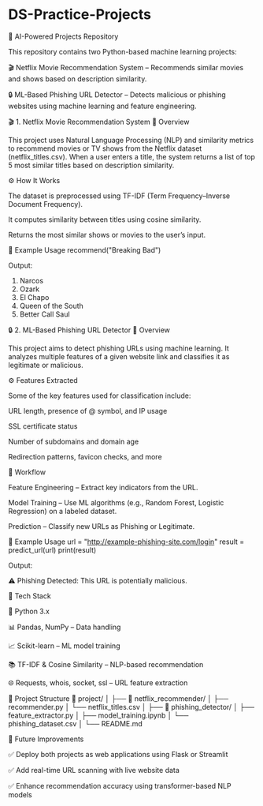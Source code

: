 # DS-Practice-Projects
🧠 AI-Powered Projects Repository

This repository contains two Python-based machine learning projects:

🎬 Netflix Movie Recommendation System – Recommends similar movies and shows based on description similarity.

🔒 ML-Based Phishing URL Detector – Detects malicious or phishing websites using machine learning and feature engineering.

🎬 1. Netflix Movie Recommendation System
📌 Overview

This project uses Natural Language Processing (NLP) and similarity metrics to recommend movies or TV shows from the Netflix dataset (netflix_titles.csv).
When a user enters a title, the system returns a list of top 5 most similar titles based on description similarity.

⚙️ How It Works

The dataset is preprocessed using TF-IDF (Term Frequency–Inverse Document Frequency).

It computes similarity between titles using cosine similarity.

Returns the most similar shows or movies to the user’s input.

🧪 Example Usage
recommend("Breaking Bad")


Output:

1. Narcos
2. Ozark
3. El Chapo
4. Queen of the South
5. Better Call Saul

🔒 2. ML-Based Phishing URL Detector
📌 Overview

This project aims to detect phishing URLs using machine learning. It analyzes multiple features of a given website link and classifies it as legitimate or malicious.

⚙️ Features Extracted

Some of the key features used for classification include:

URL length, presence of @ symbol, and IP usage

SSL certificate status

Number of subdomains and domain age

Redirection patterns, favicon checks, and more

🤖 Workflow

Feature Engineering – Extract key indicators from the URL.

Model Training – Use ML algorithms (e.g., Random Forest, Logistic Regression) on a labeled dataset.

Prediction – Classify new URLs as Phishing or Legitimate.

🧪 Example Usage
url = "http://example-phishing-site.com/login"
result = predict_url(url)
print(result)


Output:

⚠️ Phishing Detected: This URL is potentially malicious.

🧰 Tech Stack

🐍 Python 3.x

📊 Pandas, NumPy – Data handling

📈 Scikit-learn – ML model training

📚 TF-IDF & Cosine Similarity – NLP-based recommendation

🌐 Requests, whois, socket, ssl – URL feature extraction

📂 Project Structure
📁 project/
│
├── 📁 netflix_recommender/
│   ├── recommender.py
│   └── netflix_titles.csv
│
├── 📁 phishing_detector/
│   ├── feature_extractor.py
│   ├── model_training.ipynb
│   └── phishing_dataset.csv
│
└── README.md

🚀 Future Improvements

✅ Deploy both projects as web applications using Flask or Streamlit

✅ Add real-time URL scanning with live website data

✅ Enhance recommendation accuracy using transformer-based NLP models
